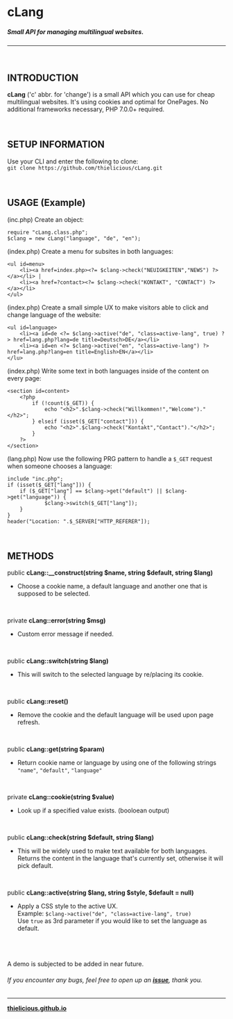# cLang
##### Small API for managing multilingual websites.
---

<br>

## INTRODUCTION

**cLang** ('c' abbr. for 'change') is a small API which you can use for cheap multilingual websites. It's using cookies and optimal for OnePages. No additional frameworks necessary, PHP 7.0.0+ required.

<br>

## SETUP INFORMATION

Use your CLI and enter the following to clone:<br>
`git clone https://github.com/thielicious/cLang.git`

<br>

## USAGE (Example)

(inc.php) Create an object:
```
require "cLang.class.php";
$clang = new cLang("language", "de", "en");
```

(index.php) Create a menu for subsites in both languages:
```
<ul id=menu>
	<li><a href=index.php><?= $clang->check("NEUIGKEITEN","NEWS") ?></a></li> | 
	<li><a href=?contact><?= $clang->check("KONTAKT", "CONTACT") ?></a></li>
</ul>
```

(index.php) Create a small simple UX to make visitors able to click and change language of the website:
```
<ul id=language>
	<li><a id=de <?= $clang->active("de", "class=active-lang", true) ?> href=lang.php?lang=de title=Deutsch>DE</a></li>
	<li><a id=en <?= $clang->active("en", "class=active-lang") ?> href=lang.php?lang=en title=English>EN</a></li>
</lu>
```

(index.php) Write some text in both languages inside of the content on every page:
```
<section id=content>
	<?php
		if (!count($_GET)) {
			echo "<h2>".$clang->check("Willkommen!","Welcome")."</h2>";
		} elseif (isset($_GET["contact"])) {
			echo "<h2>".$clang->check("Kontakt","Contact")."</h2>";
		}
	?>
</section>
```

(lang.php) Now use the following PRG pattern to handle a `$_GET` request when someone chooses a language:
```
include "inc.php";
if (isset($_GET["lang"])) {
	if ($_GET["lang"] == $clang->get("default") || $clang->get("language")) {
    		$clang->switch($_GET["lang"]);
	}
}
header("Location: ".$_SERVER["HTTP_REFERER"]);
```

<br>

## METHODS

public **cLang::__construct(string $name, string $default, string $lang)**
* Choose a cookie name, a default language and another one that is supposed to be selected.<br>
<br>

private **cLang::error(string $msg)**
* Custom error message if needed.<br>
<br>

public **cLang::switch(string $lang)**
* This will switch to the selected language by re/placing its cookie.<br>
<br>

public **cLang::reset()**
* Remove the cookie and the default language will be used upon page refresh.<br>
<br>

public **cLang::get(string $param)**
* Return cookie name or language by using one of the following strings<br>
`"name"`, `"default"`, `"language"`<br>
<br>

private **cLang::cookie(string $value)**
* Look up if a specified value exists. (booloean output)<br>
<br>

public **cLang::check(string $default, string $lang)**
* This will be widely used to make text available for both languages. Returns the content in the language that's currently set, otherwise it will pick default.<br>
<br>

public **cLang::active(string $lang, string $style, $default = null)**
* Apply a CSS style to the active UX.<br>
Example:  `$clang->active("de", "class=active-lang", true)`<br>
Use `true` as 3rd parameter if you would like to set the language as default.
<br>

<br>
<br>
A demo is subjected to be added in near future.

###### If you encounter any bugs, feel free to open up an **[issue](https://github.com/thielicious/cLang/issues)**, thank you.

---
**[thielicious.github.io](http://thielicious.github.io)**
